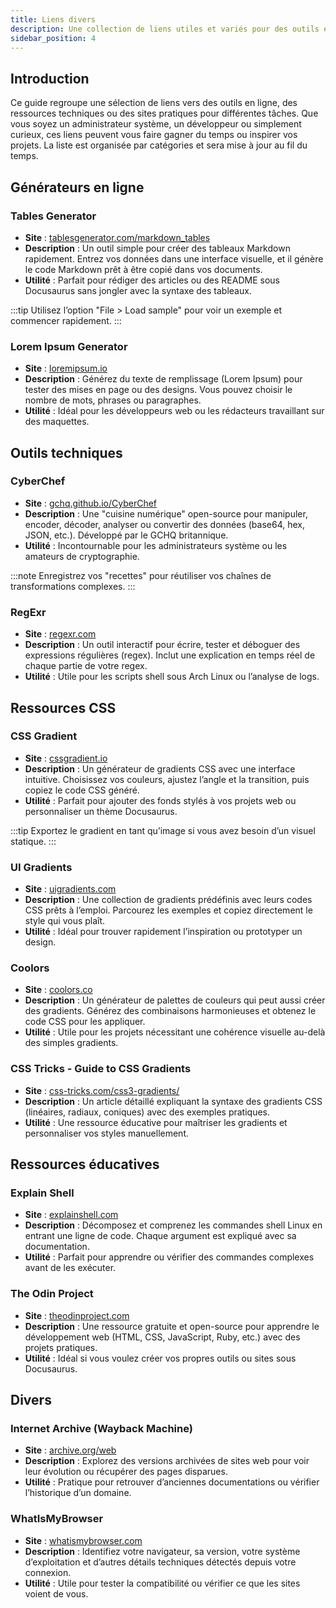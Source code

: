```yaml
---
title: Liens divers
description: Une collection de liens utiles et variés pour des outils en ligne, ressources techniques et plus encore
sidebar_position: 4
---
```


## Introduction

Ce guide regroupe une sélection de liens vers des outils en ligne, des ressources techniques ou des sites pratiques pour différentes tâches. Que vous soyez un administrateur système, un développeur ou simplement curieux, ces liens peuvent vous faire gagner du temps ou inspirer vos projets. La liste est organisée par catégories et sera mise à jour au fil du temps.

## Générateurs en ligne

### Tables Generator

- **Site** : [tablesgenerator.com/markdown_tables](https://www.tablesgenerator.com/markdown_tables)
- **Description** : Un outil simple pour créer des tableaux Markdown rapidement. Entrez vos données dans une interface visuelle, et il génère le code Markdown prêt à être copié dans vos documents.
- **Utilité** : Parfait pour rédiger des articles ou des README sous Docusaurus sans jongler avec la syntaxe des tableaux.

:::tip
Utilisez l’option "File > Load sample" pour voir un exemple et commencer rapidement.
:::

### Lorem Ipsum Generator

- **Site** : [loremipsum.io](https://loremipsum.io)
- **Description** : Générez du texte de remplissage (Lorem Ipsum) pour tester des mises en page ou des designs. Vous pouvez choisir le nombre de mots, phrases ou paragraphes.
- **Utilité** : Idéal pour les développeurs web ou les rédacteurs travaillant sur des maquettes.

## Outils techniques

### CyberChef

- **Site** : [gchq.github.io/CyberChef](https://gchq.github.io/CyberChef)
- **Description** : Une "cuisine numérique" open-source pour manipuler, encoder, décoder, analyser ou convertir des données (base64, hex, JSON, etc.). Développé par le GCHQ britannique.
- **Utilité** : Incontournable pour les administrateurs système ou les amateurs de cryptographie.

:::note
Enregistrez vos "recettes" pour réutiliser vos chaînes de transformations complexes.
:::

### RegExr

- **Site** : [regexr.com](https://regexr.com)
- **Description** : Un outil interactif pour écrire, tester et déboguer des expressions régulières (regex). Inclut une explication en temps réel de chaque partie de votre regex.
- **Utilité** : Utile pour les scripts shell sous Arch Linux ou l’analyse de logs.

## Ressources CSS

### CSS Gradient

- **Site** : [cssgradient.io](https://cssgradient.io)
- **Description** : Un générateur de gradients CSS avec une interface intuitive. Choisissez vos couleurs, ajustez l’angle et la transition, puis copiez le code CSS généré.
- **Utilité** : Parfait pour ajouter des fonds stylés à vos projets web ou personnaliser un thème Docusaurus.

:::tip
Exportez le gradient en tant qu’image si vous avez besoin d’un visuel statique.
:::

### UI Gradients

- **Site** : [uigradients.com](https://uigradients.com)
- **Description** : Une collection de gradients prédéfinis avec leurs codes CSS prêts à l’emploi. Parcourez les exemples et copiez directement le style qui vous plaît.
- **Utilité** : Idéal pour trouver rapidement l’inspiration ou prototyper un design.

### Coolors

- **Site** : [coolors.co](https://coolors.co)
- **Description** : Un générateur de palettes de couleurs qui peut aussi créer des gradients. Générez des combinaisons harmonieuses et obtenez le code CSS pour les appliquer.
- **Utilité** : Utile pour les projets nécessitant une cohérence visuelle au-delà des simples gradients.

### CSS Tricks - Guide to CSS Gradients

- **Site** : [css-tricks.com/css3-gradients/](https://css-tricks.com/css3-gradients/)
- **Description** : Un article détaillé expliquant la syntaxe des gradients CSS (linéaires, radiaux, coniques) avec des exemples pratiques.
- **Utilité** : Une ressource éducative pour maîtriser les gradients et personnaliser vos styles manuellement.

## Ressources éducatives

### Explain Shell

- **Site** : [explainshell.com](https://explainshell.com)
- **Description** : Décomposez et comprenez les commandes shell Linux en entrant une ligne de code. Chaque argument est expliqué avec sa documentation.
- **Utilité** : Parfait pour apprendre ou vérifier des commandes complexes avant de les exécuter.

### The Odin Project

- **Site** : [theodinproject.com](https://theodinproject.com)
- **Description** : Une ressource gratuite et open-source pour apprendre le développement web (HTML, CSS, JavaScript, Ruby, etc.) avec des projets pratiques.
- **Utilité** : Idéal si vous voulez créer vos propres outils ou sites sous Docusaurus.

## Divers

### Internet Archive (Wayback Machine)

- **Site** : [archive.org/web](https://archive.org/web)
- **Description** : Explorez des versions archivées de sites web pour voir leur évolution ou récupérer des pages disparues.
- **Utilité** : Pratique pour retrouver d’anciennes documentations ou vérifier l’historique d’un domaine.

### WhatIsMyBrowser

- **Site** : [whatismybrowser.com](https://whatismybrowser.com)
- **Description** : Identifiez votre navigateur, sa version, votre système d’exploitation et d’autres détails techniques détectés depuis votre connexion.
- **Utilité** : Utile pour tester la compatibilité ou vérifier ce que les sites voient de vous.
